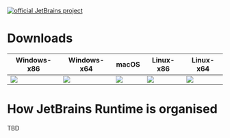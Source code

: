 [![official JetBrains project](http://jb.gg/badges/official.svg)](https://confluence.jetbrains.com/display/ALL/JetBrains+on+GitHub)

# Downloads

|Windows-x86  |Windows-x64  |macOS        |Linux-x86    |Linux-x64    |
|-------------|-------------|-------------|-------------|-------------|
|<a href="https://bintray.com/jetbrains/intellij-jdk/openjdk8-windows-x86/_latestVersion"> <img src="https://api.bintray.com/packages/jetbrains/intellij-jdk/openjdk8-windows-x86/images/download.svg"/></a>|<a href="https://bintray.com/jetbrains/intellij-jdk/openjdk8-windows-x64/_latestVersion"> <img src="https://api.bintray.com/packages/jetbrains/intellij-jdk/openjdk8-windows-x64/images/download.svg"/></a>|<a href="https://bintray.com/jetbrains/intellij-jdk/openjdk8-osx-x64/_latestVersion"> <img src="https://api.bintray.com/packages/jetbrains/intellij-jdk/openjdk8-osx-x64/images/download.svg"/></a>|<a href="https://bintray.com/jetbrains/intellij-jdk/openjdk8-linux-x86/_latestVersion"> <img src="https://api.bintray.com/packages/jetbrains/intellij-jdk/openjdk8-linux-x86/images/download.svg"/></a>|<a href="https://bintray.com/jetbrains/intellij-jdk/openjdk8-linux-x64/_latestVersion"><img src="https://api.bintray.com/packages/jetbrains/intellij-jdk/openjdk8-linux-x64/images/download.svg"/></a>|


# How JetBrains Runtime is organised
TBD
